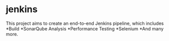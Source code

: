 # jenkins

This project aims to create an end-to-end Jenkins pipeline, which includes
*Build
*SonarQube Analysis
*Performance Testing
*Selenium
*And many more.
